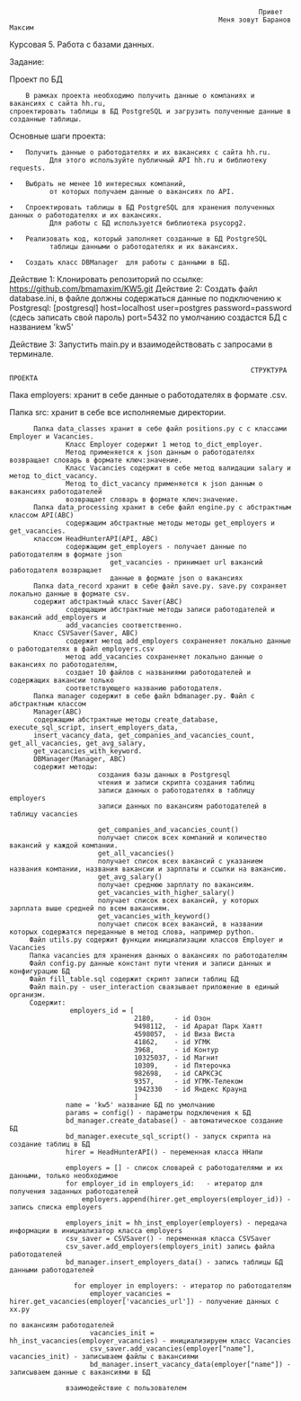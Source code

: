                                                                   Привет 
                                                        Меня зовут Баранов Максим

Курсовая 5. Работа с базами данных.

Задание:

Проект по БД

        В рамках проекта необходимо получить данные о компаниях и вакансиях с сайта hh.ru, 
    спроектировать таблицы в БД PostgreSQL и загрузить полученные данные в созданные таблицы.

Основные шаги проекта:

    •	Получить данные о работодателях и их вакансиях с сайта hh.ru.
              Для этого используйте публичный API hh.ru и библиотеку requests.
              
    •	Выбрать не менее 10 интересных компаний, 
              от которых получаем данные о вакансиях по API.
    
    •	Спроектировать таблицы в БД PostgreSQL для хранения полученных данных о работодателях и их вакансиях.
              Для работы с БД используется библиотека psycopg2.
    
    •	Реализовать код, который заполняет созданные в БД PostgreSQL 
              таблицы данными о работодателях и их вакансиях.
    
    •	Создать класс DBManager  для работы с данными в БД.

Действие 1:
      Клонировать репозиторий по ссылке: https://github.com/bmamaxim/KW5.git
Действие 2:
      Создать файл database.ini, в файле должны содержаться данные по подключению к Postgresql:
      [postgresql]
      host=localhost
      user=postgres
      password=password  (сдесь записать свой пароль)
      port=5432
            по умолчанию создастся БД с названием 'kw5'

Действие 3:
      Запустить main.py и взаимодействовать с запросами в терминале.
      

                                                                СТРУКТУРА ПРОЕКТА


Пака employers: хранит в себе данные о работодателях в формате .csv.

Папка src: хранит в себе все исполняемые директории.


          Папка data_classes хранит в себе файл positions.py c с классами Employer и Vacancies.
                  Класс Employer содержит 1 метод to_dict_employer. 
                  Метод применяется к json данным о работодателях возвращает словарь в формате ключ:значение.
                  Класс Vacancies содержит в себе метод валидации salary и метод to_dict_vacancy.
                  Метод to_dict_vacancy применяется к json данным о вакансиях работодателей
                  возвращает словарь в формате ключ:значение.
          Папка data_processing хранит в себе файл engine.py c абстрактным классом API(ABC)
                  содержащим абстрактные методы методы get_employers и get_vacancies.
          классом HeadHunterAPI(API, ABC)
                  содержащим get_employers - получает данные по работодателям в формате json
                             get_vacancies - принимает url вакансий работодателя возвращает
                             данные в формате json о вакансиях
          Папка data_record хранит в себе файл save.py. save.py сохраняет локально данные в формате csv.
          содержит абстрактный класс Saver(ABC) 
                  содерщащим абстрактные методы записи работодателей и вакансий add_employers и
                  add_vacancies соответственно.
          Класс CSVSaver(Saver, ABC)
                  содержит метод add_employers сохраненяет локально данные о работодателях в файл employers.csv
                  метод add_vacancies сохраненяет локально данные о вакансиях по работодателям,
                  создает 10 файлов с названиями работодателей и содержащих вакансии только 
                  соответствующего названию работодателя.
          Папка manager содержит в себе файл bdmanager.py. Файл с абстрактным классом 
          Manager(ABC)
          содержащим абстрактные методы create_database, execute_sql_script, insert_employers_data,
          insert_vacancy_data, get_companies_and_vacancies_count, get_all_vacancies, get_avg_salary,
          get_vacancies_with_keyword.
          DBManager(Manager, ABC)
          содержит методы:
                          создания базы данных в Postgresql
                          чтения и записи скрипта создания таблиц
                          записи данных о работодателях в таблицу employers
                          записи данных по вакансиям работодателей в таблицу vacancies
                           
                          get_companies_and_vacancies_count()
                          получает список всех компаний и количество вакансий у каждой компании.
                          get_all_vacancies()
                          получает список всех вакансий с указанием названия компании, названия вакансии и зарплаты и ссылки на вакансию.
                          get_avg_salary()
                          получает среднюю зарплату по вакансиям.
                          get_vacancies_with_higher_salary()
                          получает список всех вакансий, у которых зарплата выше средней по всем вакансиям.
                          get_vacancies_with_keyword()
                          получает список всех вакансий, в названии которых содержатся переданные в метод слова, например python.
         Файл utils.py содержит функции инициализации классов Employer и Vacancies
         Папка vacancies для хранения данных о вакансиях по работодателям
         Файл config.py данные констант пути чтения и записи данных и конфигурацию БД
         Файл fill_table.sql содержит скрипт записи таблиц БД
         Файл main.py - user_interaction сваязывает приложение в единый организм.
         Содержит:
                   employers_id = [
                                   2180,     - id Озон
                                   9498112,  - id Арарат Парк Хаятт
                                   4598057,  - id Виза Виста
                                   41862,    - id УГМК
                                   3968,     - id Контур
                                   10325037, - id Магнит
                                   10309,    - id Пятерочка
                                   982698,   - id САРКСЭС
                                   9357,     - id УГМК-Телеком
                                   1942330   - id Яндекс Краунд
                                   ]
                  name = 'kw5' название БД по умолчанию
                  params = config() - параметры подключения к БД
                  bd_manager.create_database() - автоматическое создание БД
                  bd_manager.execute_sql_script() - запуск скрипта на создание таблиц в БД
                  hirer = HeadHunterAPI() - переменная класса HHапи
                  
                  employers = [] - список словарей с работодателями и их данными, только необходимое
                  for employer_id in employers_id:   - итератор для получения заданных работодателей
                      employers.append(hirer.get_employers(employer_id)) - запись списка employers

                  employers_init = hh_inst_employer(employers) - передача информации в инициализатор класса employers
                  csv_saver = CSVSaver() - переменная класса CSVSaver
                  csv_saver.add_employers(employers_init) запись файла работодателей
                  bd_manager.insert_employers_data() - запись таблицы БД данными работодателей

                    for employer in employers: - итератор по работодателям
                        employer_vacancies = hirer.get_vacancies(employer['vacancies_url']) - получение данных с хх.ру
                                                                                              по вакансиям работодателей
                        vacancies_init = hh_inst_vacancies(employer_vacancies) - инициализируем класс Vacancies
                        csv_saver.add_vacancies(employer["name"], vacancies_init) - записываем файлы с вакансиями
                        bd_manager.insert_vacancy_data(employer["name"]) - записываем данные с вакансиями в БД
                  
                  взаимодействие с пользователем
                                   

                       
                          
